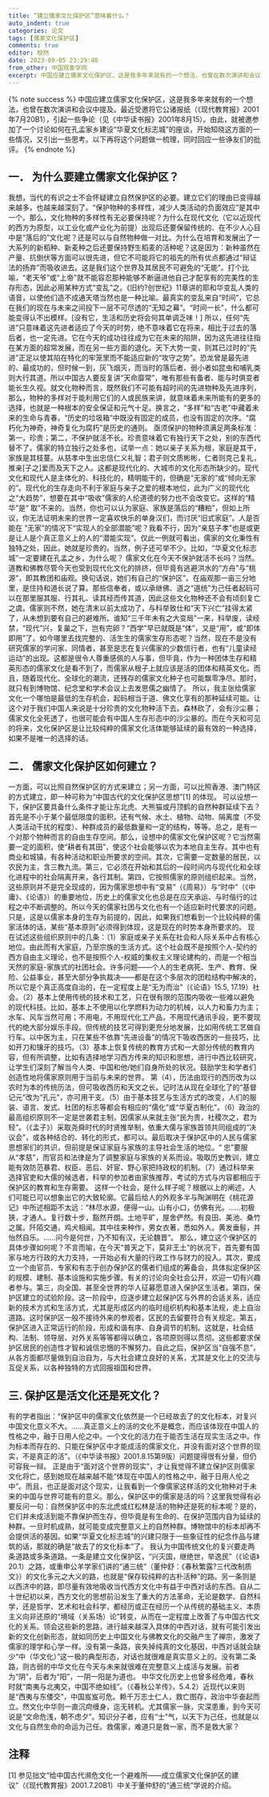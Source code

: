 ```yaml
---
title: “建立儒家文化保护区”意味着什么？
auto_indent: true
categories: 论文
tags: [儒家文化保护区]
comments: true
editor: 皎然
date: 2023-09-05 23:29:40
from_other: 中国现象学网
excerpt: 中国应建立儒家文化保护区，这是我多年来就有的一个想法，也曾在数次演讲和会议中提及。最近受邀将它公诸报纸（《现代教育报》2001年7月20B1），引起一些争论（见《中华读书报》2001年8月15）。由此，就被邀参加了一个讨论如何在孔孟家乡建设“华夏文化标志城”的座谈，开始知晓这方面的一些情况，又引出一些思考。以下再将这个问题做一梳理，同时回应一些诤友们的批评。
---
```

{% note success %}
中国应建立儒家文化保护区，这是我多年来就有的一个想法，也曾在数次演讲和会议中提及。最近受邀将它公诸报纸（《现代教育报》2001年7月20B1），引起一些争论（见《中华读书报》2001年8月15）。由此，就被邀参加了一个讨论如何在孔孟家乡建设“华夏文化标志城”的座谈，开始知晓这方面的一些情况，又引出一些思考。以下再将这个问题做一梳理，同时回应一些诤友们的批评。
{% endnote %}
## 一． 为什么要建立儒家文化保护区？
我想，当代的有识之士不会怀疑建立自然保护区的必要。建立它们的理由已变得越来越多，也越来越深刻了。“保护物种的多样性，减少人类活动的负面效应”是其中一个。那么，文化物种的多样性有无必要保持呢？为什么在现代文化（它以近现代的西方为原型，以工业化或产业化为前提）出现后还要保留传统的、在不少人心目中是“落后的”文化呢？还是可以与自然物种做一对比。为什么在培育和发展出了一大系列的新稻种、新麦种之后还要保持野生稻麦的活种呢？这是因为：新种虽然在产量、抗倒伏等方面可以很先进，但它不可能将它的祖先的所有优点都通过“辩证法的扬弃”而吸收进去。这是我们这个世界及其居民不可避免的“无能”。打个比喻，“老天爷”或“上帝”就不能容忍那种能够不断逼进他自己才配享有的完美性的生存形态，因此必用某种方式“变乱”之。《旧约?创世纪》11章讲的耶和华变乱人类的语音，以使他们造不成通天塔当然也是一种比喻。最真实的变乱来自“时间”，它总在我们的现在与未来之间投下一层不可尽透的“无知之幕”。“时间一长”，什么都可能变得认不出模样。[没有它，生活和历史将会何其单调乏味！] 所以，任何“先进”只意味着这先进者适应了今天的时势，绝不意味着它在将来，相比于过去的落后者，也一定先进。它在今天的成功往往成为它在未来的陷阱，因为这先进往往指在某方面的超常发展，而在另一些方面的退化。天下大势一变，则其已过时的“先进”正足以使其陷在特化的牢笼里而不能适应新的“攻守之势”。恐龙曾是最先进的、最成功的，但时候一到，灰飞烟灭，而当时的落后者、弱小者如昆虫和哺乳类则大行其道。所以中国古人要反复讲“天命靡常”，唯有那些有备者、能与时俱变者能长生久视。就文化物种而言，既然我们不可能有超时间的先进物种及先进序列，那么，物种的多样对于能利用它们的人或民族来讲，就意味着未来所能有的更多的选择，也就是一种根本的安全保证和元气十足。换言之，“多样”和“古老”中藏着未来的生命与青春。“历史的垃圾箱”中既没有固定的成员，也没有固定的次序。“腐朽化为神奇，神奇复化为腐朽”是历史的通则。
亟须保护的物种须满足两条标准：第一，珍贵；第二，不保护就活不长。珍贵意味着它有独行天下之处，别的东西代替不了。儒家的特立独行之处多也，试举一点：她以亲子关系为根，家庭是其干，家族是其枝蔓。从慈孝中生出忠信仁义礼智；君子则文质彬彬，仁者则克己复礼，推亲[子之]爱而及天下之人。这都是现代化的、大城市的文化形态所缺少的。现代文化和现代人是主体化的、科技化的，精明能干的，但确是“无家的”或“倾向无家的”。现代化的生存走向不利于家庭与亲子之爱的根本地位，此为广义的现代化之“大趋势”，想要在其中“吸收”儒家的人伦道德的努力也不会改变它。这样的“精华”是“ 取”不来的。当然，你也可以认为家庭、家族是落后的“糟粕”，但如上所议，你无法证明未来的世界一定喜欢快乐的单身汉们，而讨厌“旧式家庭”。人是否能在 “无家”的情况下“实现人的全部潜能”呢？我看不行，因为“亲慈子孝”也是或更是让人是个真正意义上的人的“潜能实现”。仅此一例就可看出，儒家的文化秉性有独特之处，因此，她就是珍贵的。当然，例子还可举不少。比如，“华夏文化标志城”一定要建在孔孟之乡，为什么呢？
儒家文化在今天不保护就活不长吗？当然。道教和佛教尽管今天也受到现代化文化的排挤，但毕竟有逃避洪水的“方舟”与“桃源”，即其教团和庙观。换句话说，她们有自己的“保护区”。在庙观那一亩三分地里，是住持和道长说了算。那些信奉者，或以承继佛、道之“道统”为己任者起码可以在那里服其服、行其礼、读其经而传其道，因此这些文化物种还不会有顷刻复亡之虞。儒家则不然，她在清末以前太成功了，与科举致仕和“天下兴亡”挂得太紧了，从未想到要有自己的避难所。谁知“三千年未有之大变局”一来，科举废，读经禁，“现代”兴，复巢之下，岂有完卵？“西学”早已就既是“体”，又是“用”，或“即体即用”了。如今哪里去找完整的、活生生的儒家生存形态呢？当然，现在不是没有研究儒家的学问家、同情者，甚至是志在复兴儒家的少数信行者，也有“儿童读经运动”的出现。这都是很令人尊重感佩的人与事，但毕竟，作为一种团体生存和精英形态的儒家文化是看不到了，而儒家从根子上就应该是活的团体和精英文化。而且，随着现代化、全球化的潮流，还残存的儒家文化种子也可能飘零净尽。那时，就只有到博物馆、纪念堂和学术会议上去发思儒之幽情了。
所以，我主张给儒家文化一个哪怕是最低的生存机会，起码相当于道、佛文化享有的那种延续可能。让这个对于我们中国人来说是十分珍贵的文化物种活下去。森林砍了，会有沙尘暴；儒家文化全死透了，也很可能会有中国人生存形态中的沙尘暴的。而在今天和可见的将来，文化保护区是让比较纯粹的儒家文化活体能够延续的最有效的一种选择，如果不是唯一的选择的话。
## 二． 儒家文化保护区如何建立？
一方面，可以比照自然保护区的方式来建立；另一方面，可以比照香港、澳门特区的方式建立，即一种可称为“中国古代的文化保护区思想”[1] 的体现。
可以设想一下，保护区要具备什么条件才能让东北虎、大熊猫或丹顶鹤的自然种群延续下去？首先是不小于某个最低限度的面积，还有气候、水土、植物、动物、隔离度（不受人类活动干扰的程度）、种群成员的最低数量和一定的结构，等等。总之，是有一个对那个物种而言的自由生存空间。那么，设想中的儒家文化保护区呢？它当然需要一定的面积，使“耕者有其田”，使这个社会能够以农为本地自主生存。其中也有商业和城镇，有各种活动和职业所要求的空间。其次，它需要一定数量的居民，以农民为主，含三教九流。第三，它必须在开始和其后的一段时间内与现代化和全球化进程中的社会隔离开来，各行其制。第四，它按照儒家的原则组织起来。当然，这些原则并不是完全现成的，因为儒家思想中有“变易”（《周易》）与“时中”（《中庸》、《论语》）的重要地位，历史上的儒家文化也总是在应天承运、与时偕行的过程之中不断调整的。所以今天的儒家社团与文化也有一个适应新时代要求的问题。只是，这是以儒家本身的生存为前提的，因此，如果我们想看到一个比较纯粹的儒家活体的话，某些“基本原则”必须得到体现，这是现在的时势本身所要求的。
现在试述这些组织原则中的几条：（1）家庭或亲子关系在社会和人际关系中占有核心地位。由此而有大家庭，乃至宗族的生活方式。这个社会既不是按照个人-契约的西方自由主义理论，也不是按照个人-权威的集权主义理论建构的，而是一个相当天然的家庭-家族式的社团社会。许多问题——个人的生老病死、生产、教育、保险、公益事业，甚至大部分争执裁决——都是在这个多层次的团粒结构中解决的，所以它是个真正高度自治的，在一定程度上是“无为而治”（《论语》15.5, 17.19）社会。（2）基本上使用传统的技术和工艺，只在很有限的范围内吸收一些难以避免的现代科技。比如，基本上不使用以化学燃料为动力的机械，以人力和畜力为主；水车、风车当然可用；不用电，不用现代化工产品，不用现代通讯手段，更不要现代的绝大部分娱乐手段。但传统的技艺可得到更充分地发展，比如用传统工艺做自行车。以中医为主，只在某些不依靠“先进设备”的情况下吸收西医的一些技巧，比如开刀和镶牙的技巧。（3）基本上恢复传统的教育方式和一大部分传统的教育内容，但有所调整，比如有选择地学习西方传来的知识和思想，进行中西比较研究，让学生们深刻了解当今人类、中国和他/她们自身所处的状况。鼓励学生和学者们创造性地将儒家原则用于当前与未来的世界。
第（4），历法由现行的西历改为以农时为本的传统历法，但可吸收西历和天文之长。记时法从现在全球化了的“基督记元”改为“孔元”，亦可用干支。（5）由于基本技艺与生活方式的改变，人们的服装、语言、发式、社团的标志等都会有相应的“儒化”或“华夏古制化”。（6）政治的最高组织原则不一定是世袭君主制，因儒家从来就主张“民为贵，社稷次之，君为轻”。（《孟子》）采取尧舜时代的时贤推举制，依重大儒与家族首领共同组成的“决议会”，或各种结合的、转化的形式，都可以。最后取决于保护区中的人民与儒家思想家们的共识，但前提是保证家庭与家族的主导社会生活的地位。“ 忠”要服从“孝慈”，而官员和法律是为了调整家庭与家族的关系而设。吸取历史教训，建立能有效防范暴君、权臣、恶后、奸宦、野心家把持政权的机制。（7）通过科举来选择官吏和大儒的候选者，科举的参加者由家族推荐，考试的方式与内容都相应于保护区的教育和生存需要。
这样一个社会，是什么样子呢？根据以上的阐述，人们可能已可以想象出它的大致轮廓。它最后给人的外观多半与陶渊明在《桃花源记》中所述相距不太远：“林尽水源，便得一山。山有小口，仿佛有光。……初极狭，才通人。复行数十步，豁然开朗。土地平旷，屋舍俨然。有良田、美池、桑竹之属。阡陌交通，鸡犬相闻。其中往来种作，男女衣著，悉如外人。黄发垂髫，并怡然自乐。……问今是何世，乃不知有汉，无论魏晋”。
那么，建立这个保护区的具体步骤如何呢？不言而喻，在今天“普天之下，莫非王土”的状况下，首先要有国家与地方行政的大力支持，一开始必有大量的行政工作与财力的投入。其次，要成立一个由官员、专家和有志于创办保护区的儒者们组成的筹备会，具体拟定保护区的规模、建制、基本设施和实施步骤。有关的讨论向全社会公开，欢迎一切有兴趣者参与。第三，向全国、甚至全世界的华人征募愿意进入保护区生活者。第四，保护区建立的试验阶段。这一阶段中，应逐步建立起保护区与外界的合适关系，适应新的技术方式和生活方式，尤其是形成区内的临时组织机构和基本法规，走上自治道路。这时保护区一般不接待外来的参观者。区民的去留要符合有关规定。第五，保护区进入正常运行的阶段，形成和谐有序、自身调节的机制。这就是，社会结构、法制、领导层、对外关系等等都得以确立，各项原则得以贯彻。这些都要求保护区居民的创造性才智和诚信忠悃的不懈努力。自此之后，保护区当“自强不息”，从各方面都尽量做到自治自为，与大社会建立良好的关系，尤其是文化上的交流与互促关系，以各种独特的方式回报祖国和世界。
## 三. 保护区是活文化还是死文化？
有的学者指出：“保护区中的儒家文化依然是一个已经故去了的文化标本，对复兴中国文化意义不大。……真正意义上的活的文化不是概念，而应该体现在中国人的性格之中，融于日用人伦之中。一个文化的活力在于能否生活在现实生活之中。作为标本而存在的、只能在保护区中才能成活的儒家文化，并没有面对这个世界的现实，不是真正的活”。（《中华读书报》2001.8.15第9版）问题提得很有分量，但仍可容我一辩。
正是由于“面对这个世界的现实”，才让我觉得不建立保护区则儒家文化将亡，感到她现在越来越不能“体现在中国人的性格之中，融于日用人伦之中”。而且，也正是面对这个现实，让我看到一个像儒家这样活的文化物种对于未来的中国与世界可能有的意义。那么，保护区中的儒家是活的吗？这里我觉得有必要反问一句：自然保护区中的东北虎或红松林是活的物种还是死的标本呢？是的，它们并未成活到能不靠保护而生存，但毕竟是有生命的、在保护范围内自为延续的种群。一旦时机成熟，就可能变成完整意义上的自然种群。博物馆中的标本却再不会提供活的基因。如果“华夏文化标志城”的兴建只限于一些象征性的纪念作品与建筑的话，那就的确是“故去了的文化标本”了。
我认为中国传统文化的复兴要走两条道路或多条道路。一条是建立文化保护区，“兴灭国，继绝世，举逸民”（《论语》20.1）之路，或重申公羊学家们讲的“通三统”（董仲舒：《春秋繁露?三代改制质文》）的文化多元之大义的路，也就是“保存较纯粹的古朴活种”的路。另一条则是以西济中的路，即尽量有效地吸收当代西方文化中有益于中西对话的东西。自从二十世纪初以来，西方文化的思想前沿发生了重大的方法革命，无论是数学、自然科学，还是哲学、艺术和社会科学，都经历或正在经历一个从传统的基础主义、本质主义向非还原的“境域（关系场）论”转变，从而在一定程度上改善了与中国古代文化的关系。领会这些新的思路，进行越来越深入具体的中西对话，就有可能引发出新的文化创新形态，就如同历史上中国文化与佛教文化的交融产生了禅宗，激发了儒家的理学和心学一样。没有第一条路，丧失掉纯真的文化基因，中西对话就会缺少“中（华文化）”这一极的典型形态，对话也就很难是真实意义上的。没有第二条路，则古弱的中华文化在今天与未来就很难在完整意义上成活与发展。前者为“阴”，后者为“阳”，一阴一阳是为道也。
中华文化历史上也曾多经危难，春秋时就“南夷与北夷交，中国不绝如线”。（《春秋公羊传》，5.4.2）近现代以来则是“西夷与东倭交”，中国岌岌可危。赖千万志士仁人，救亡图存，政治中华奋起而立。然文化中华则一直沉疴缠身，迄无转机。尤其儒家一脉，灾深患重，到今天可说是“文命危浅，朝不虑夕”。知识分子者，应有“士”气，以天下为己任，也就是以文化与自然生命的命运为己任。救儒家，难道只是救一家，而不是救大家？
## 注释
[1] 参见拙文“给中国古代濒危文化一个避难所——成立儒家文化保护区的建议”（《现代教育报》2001.7.20B1）中关于董仲舒的“通三统”学说的介绍。
